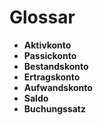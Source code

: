 Glossar
=======

* **Aktivkonto**
* **Passickonto**
* **Bestandskonto**
* **Ertragskonto**
* **Aufwandskonto**
* **Saldo**
* **Buchungssatz**